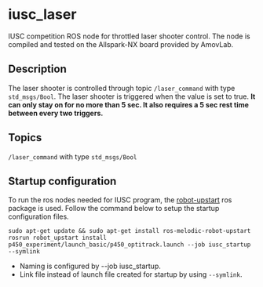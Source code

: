 # iusc_laser
IUSC competition ROS node for throttled laser shooter control. The node is compiled and tested on the Allspark-NX board provided by AmovLab.

## Description
The laser shooter is controlled through topic `/laser_command` with type `std_msgs/Bool`. The laser shooter is triggered when the value is set to true. **It can only stay on for no more than 5 sec. It also requires a 5 sec rest time between every two triggers.**

## Topics
`/laser_command` with type `std_msgs/Bool`

## Startup configuration
To run the ros nodes needed for IUSC program, the [robot-upstart](http://wiki.ros.org/robot_upstart) ros package is used. Follow the command below to setup the startup configuration files.
```
sudo apt-get update && sudo apt-get install ros-melodic-robot-upstart
rosrun robot_upstart install p450_experiment/launch_basic/p450_optitrack.launch --job iusc_startup --symlink
```
* Naming is configured by --job iusc_startup.
* Link file instead of launch file created for startup by using `--symlink`.
